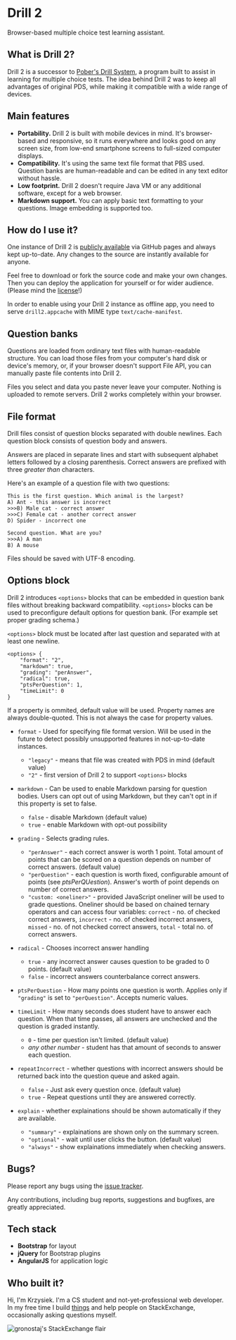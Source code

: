# Drill 2

Browser-based multiple choice test learning assistant.

## What is Drill 2?

Drill 2 is a successor to [Pober's Drill System](https://code.google.com/p/drill/), a program built to assist in learning for multiple choice tests. The idea behind Drill 2 was to keep all advantages of original PDS, while making it compatible with a wide range of devices.

## Main features

- **Portability.** Drill 2 is built with mobile devices in mind. It's browser-based and responsive, so it runs everywhere and looks good on any screen size, from low-end smartphone screens to full-sized computer displays.
- **Compatibility.** It's using the same text file format that PBS used. Question banks are human-readable and can be edited in any text editor without hassle.
- **Low footprint.** Drill 2 doesn't require Java VM or any additional software, except for a web browser.
- **Markdown support.** You can apply basic text formatting to your questions. Image embedding is supported too.

## How do I use it?

One instance of Drill 2 is [publicly available](https://gronostajo.github.io/drill2/) via GitHub pages and always kept up-to-date. Any changes to the source are instantly available for anyone.

Feel free to download or fork the source code and make your own changes. Then you can deploy the application for yourself or for wider audience. (Please mind the [license](https://github.com/gronostajo/drill2/blob/master/LICENSE)!)

In order to enable using your Drill 2 instance as offline app, you need to serve `drill2.appcache` with MIME type `text/cache-manifest`.

## Question banks

Questions are loaded from ordinary text files with human-readable structure. You can load those files from your computer's hard disk or device's memory, or, if your browser doesn't support File API, you can manually paste file contents into Drill 2.

Files you select and data you paste never leave your computer. Nothing is uploaded to remote servers. Drill 2 works completely within your browser.

## File format

Drill files consist of question blocks separated with double newlines. Each question block consists of question body and answers.

Answers are placed in separate lines and start with subsequent alphabet letters followed by a closing parenthesis. Correct answers are prefixed with three *greater than* characters.

Here's an example of a question file with two questions:

    This is the first question. Which animal is the largest?
    A) Ant - this answer is incorrect
    >>>B) Male cat - correct answer
    >>>C) Female cat - another correct answer
    D) Spider - incorrect one

    Second question. What are you?
    >>>A) A man
    B) A mouse

Files should be saved with UTF-8 encoding.

## Options block

Drill 2 introduces `<options>` blocks that can be embedded in question bank files without breaking backward compatibility. `<options>` blocks can be used to preconfigure default options for question bank. (For example set proper grading schema.)

`<options>` block must be located after last question and separated with at least one newline.

    <options> {
        "format": "2",
		"markdown": true,
        "grading": "perAnswer",
        "radical": true,
        "ptsPerQuestion": 1,
        "timeLimit": 0
    }

If a property is ommited, default value will be used. Property names are always double-quoted. This is not always the case for property values.

- `format` - Used for specifying file format version. Will be used in the future to detect possibly unsupported features in not-up-to-date instances.
    - `"legacy"` - means that file was created with PDS in mind (default value)
    - `"2"` - first version of Drill 2 to support `<options>` blocks

- `markdown` - Can be used to enable Markdown parsing for question bodies. Users can opt out of using Markdown, but they can't opt in if this property is set to false.
    - `false` - disable Markdown (default value)
    - `true` - enable Markdown with opt-out possibility

- `grading` - Selects grading rules.
    - `"perAnswer"` - each correct answer is worth 1 point. Total amount of points that can be scored on a question depends on number of correct answers. (default value)
    - `"perQuestion"` - each question is worth fixed, configurable amount of points (see *ptsPerQUestion*). Answer's worth of point depends on number of correct answers.
    - `"custom: <oneliner>"` - provided JavaScript oneliner will be used to grade questions. Oneliner should be based on chained ternary operators and can access four variables: `correct` - no. of checked correct answers, `incorrect` - no. of checked incorrect answers, `missed` - no. of not checked correct answers, `total` - total no. of correct answers.

- `radical` - Chooses incorrect answer handling
    - `true` - any incorrect answer causes question to be graded to 0 points. (default value)
    - `false` - incorrect answers counterbalance correct answers.

- `ptsPerQuestion` - How many points one question is worth. Applies only if `"grading"` is set to `"perQuestion"`. Accepts numeric values.

- `timeLimit` - How many seconds does student have to answer each question. When that time passes, all answers are unchecked and the question is graded instantly.
    - `0` - time per question isn't limited. (default value)
    - *any other number* - student has that amount of seconds to answer each question.

- `repeatIncorrect` - whether questions with incorrect answers should be returned back into the question queue and asked again.
    - `false` - Just ask every question once. (default value)
    - `true` - Repeat questions until they are answered correctly.

- `explain` - whether explainations should be shown automatically if they are available.
    - `"summary"` - explainations are shown only on the summary screen.
    - `"optional"` - wait until user clicks the button. (default value)
    - `"always"` - show explainations immediately when checking answers.

## Bugs?

Please report any bugs using the [issue tracker](https://github.com/gronostajo/drill2/issues).

Any contributions, including bug reports, suggestions and bugfixes, are greatly appreciated.

## Tech stack

- **Bootstrap** for layout
- **jQuery** for Bootstrap plugins
- **AngularJS** for application logic

## Who built it?

Hi, I'm Krzysiek. I'm a CS student and not-yet-professional web developer. In my free time I build [things](http://avensome.net/projekty) and help people on StackExchange, occasionally asking questions myself.

![gronostaj's StackExchange flair](https://stackexchange.com/users/flair/2190908.png)
